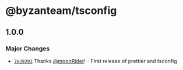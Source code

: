 # @byzanteam/tsconfig

## 1.0.0

### Major Changes

- [`7e39293`](https://github.com/Byzanteam/jet-linter/commit/7e3929344e10963cf18cc1fe1e6f01f3912e55ae) Thanks [@moonRider](https://github.com/moonRider)! - First release of prettier and tsconfig
